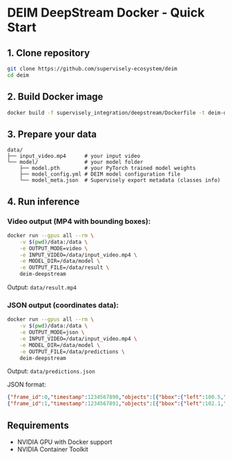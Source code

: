 # DEIM DeepStream Docker - Quick Start

## 1. Clone repository
```bash
git clone https://github.com/supervisely-ecosystem/deim
cd deim
```

## 2. Build Docker image
```bash
docker build -f supervisely_integration/deepstream/Dockerfile -t deim-deepstream .
```

## 3. Prepare your data
```
data/
├── input_video.mp4      # your input video
└── model/               # your model folder
    ├── model.pth        # your PyTorch trained model weights  
    ├── model_config.yml # DEIM model configuration file
    └── model_meta.json  # Supervisely export metadata (classes info)
```

## 4. Run inference

### Video output (MP4 with bounding boxes):
```bash
docker run --gpus all --rm \
    -v $(pwd)/data:/data \
    -e OUTPUT_MODE=video \
    -e INPUT_VIDEO=/data/input_video.mp4 \
    -e MODEL_DIR=/data/model \
    -e OUTPUT_FILE=/data/result \
    deim-deepstream
```
Output: `data/result.mp4`

### JSON output (coordinates data):
```bash
docker run --gpus all --rm \
    -v $(pwd)/data:/data \
    -e OUTPUT_MODE=json \
    -e INPUT_VIDEO=/data/input_video.mp4 \
    -e MODEL_DIR=/data/model \
    -e OUTPUT_FILE=/data/predictions \
    deim-deepstream
```
Output: `data/predictions.json`

JSON format:
```json
{"frame_id":0,"timestamp":1234567890,"objects":[{"bbox":{"left":100.5,"top":200.3,"width":50.2,"height":80.1},"confidence":0.85,"class_id":0,"track_id":1,"class_name":"person"}]}
{"frame_id":1,"timestamp":1234567891,"objects":[{"bbox":{"left":102.1,"top":201.8,"width":49.8,"height":79.5},"confidence":0.83,"class_id":0,"track_id":1,"class_name":"person"}]}
```

## Requirements
- NVIDIA GPU with Docker support
- NVIDIA Container Toolkit